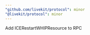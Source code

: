 ```yaml
---
"github.com/livekit/protocol": minor
"@livekit/protocol": minor
---
```


Add ICERestartWHIPResource to RPC

